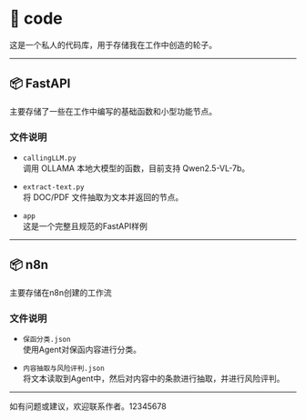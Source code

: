 # 🚀 code

这是一个私人的代码库，用于存储我在工作中创造的轮子。

---

## 📦 FastAPI

主要存储了一些在工作中编写的基础函数和小型功能节点。

### 文件说明

- `callingLLM.py`  
  调用 OLLAMA 本地大模型的函数，目前支持 Qwen2.5-VL-7b。

- `extract-text.py`  
  将 DOC/PDF 文件抽取为文本并返回的节点。

- `app`  
  这是一个完整且规范的FastAPI样例

---

## 📦 n8n

主要存储在n8n创建的工作流

### 文件说明

- `保函分类.json`  
  使用Agent对保函内容进行分类。

- `内容抽取与风险评判.json`  
  将文本读取到Agent中，然后对内容中的条款进行抽取，并进行风险评判。

---

如有问题或建议，欢迎联系作者。12345678

